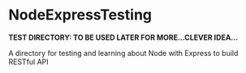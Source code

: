 # NodeExpressTesting
**TEST DIRECTORY: TO BE USED LATER FOR MORE...CLEVER IDEA...**

A directory for testing and learning about Node with Express to build RESTful API 
